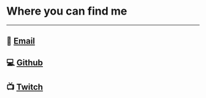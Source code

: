 # Where you can find me
---
## 📧 [Email](mailto:chestergould@protonmail.com)

## 💻️ [Github](https://github.com/ChesterJFGould)

## 📺 [Twitch](https://twitch.tv/ch3st3r)

